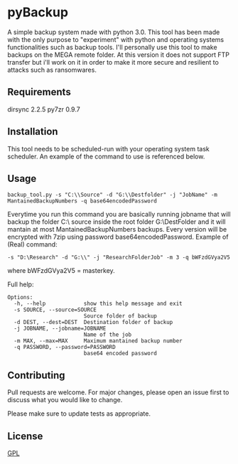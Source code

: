 # pyBackup
 A simple backup system made with python 3.0.
 This tool has been made with the only purpose to "experiment" with python and operating systems functionalities such as backup tools.
 I'll personally use this tool to make backups on the MEGA remote folder.
 At this version it does not support FTP transfer but i'll work on it in order to make it more secure and resilient to attacks
 such as ransomwares.

## Requirements
dirsync 2.2.5
py7zr 0.9.7

## Installation
This tool needs to be scheduled-run with your operating system task scheduler.
An example of the command to use is referenced below.

## Usage

```console
backup_tool.py -s "C:\\Source" -d "G:\\Destfolder" -j "JobName" -m MantainedBackupNumbers -q base64encodedPassword
```
Everytime you run this command you are basically running jobname that will backup the folder C:\\ source inside the root folder G:\\DestFolder and it will mantain at most MantainedBackupNumbers backups. Every version will be encrypted with 7zip using password base64encodedPassword.
Example of (Real) command:

```console
-s "D:\Research" -d "G:\\" -j "ResearchFolderJob" -m 3 -q bWFzdGVya2V5

```
where bWFzdGVya2V5 = masterkey.

Full help:

```console
Options:
  -h, --help            show this help message and exit
  -s SOURCE, --source=SOURCE
                        Source folder of backup
  -d DEST, --dest=DEST  Destination folder of backup
  -j JOBNAME, --jobname=JOBNAME
                        Name of the job
  -m MAX, --max=MAX     Maximum mantained backup number
  -q PASSWORD, --password=PASSWORD
                        base64 encoded password
```

## Contributing
Pull requests are welcome. For major changes, please open an issue first to discuss what you would like to change.

Please make sure to update tests as appropriate.

## License
[GPL](https://choosealicense.com/licenses/gpl-3.0/#)

